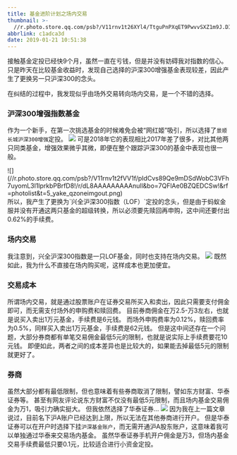 ```yaml
---
title: 基金进阶计划之场内交易
thumbnail: >-
  //r.photo.store.qq.com/psb?/V11rnv1t26XYl4/TtguPnPXqET9PwvvSXZ1m9J.DIvjbqtbzkJbCTPmB3I!/r/dL4AAAAAAAAAnull&bo=sAT0AbAE9AERCT4!&rf=photolist&t=5_yake_qzoneimgout.png
abbrlink: c1adca3d
date: 2019-01-21 10:51:38
---
```

接触基金定投已经快9个月，虽然一直在亏钱，但是并没有妨碍我对指数的信心。只是昨天在比较基金收益时，发现自己选择的沪深300增强基金表现较差，因此产生了更换另一只沪深300的念头。

在纠结的过程中，我发现似乎由场外交易转向场内交易，是一个不错的选择。

<!--more-->

### 沪深300增强指数基金

作为一个新手，在第一次挑选基金的时候难免会被“网红姬”吸引，所以选择了`景顺长城沪深300增强`定投。
![](//r.photo.store.qq.com/psb?/V11rnv1t2fVV1f/Ls8XGhIgowpFCPmt2EUnRouebblxkX.zq33yebVkoXg!/r/dFQBAAAAAAAAnull&bo=OATRAjgE0QIRCT4!&rf=photolist&t=5_yake_qzoneimgout.png)
可是2018年它的表现相比2017年差了很多，对比其他两只同类基金，增强效果微乎其微，即便在整个跟踪沪深300的基金中表现也很一般。
<div class="has-text-centered">![](//r.photo.store.qq.com/psb?/V11rnv1t2fVV1f/pIdCvs89Qe9mDSdWobC3VFh7uyomL3l1lprkbPBrfD8!/r/dL8AAAAAAAAAnull&bo=7QFlAe0BZQEDCSw!&rf=photolist&t=5_yake_qzoneimgout.png)</div>
所以，我产生了更换为`兴全沪深300指数（LOF）`定投的念头，但是由于蚂蚁金服并没有开通这两只基金的超级转换，所以必须要先赎回再申购，这中间还要付出0.62%的手续费。

### 场内交易
我注意到，兴全沪深300指数是一只LOF基金，同时也支持在场内交易。
![](//r.photo.store.qq.com/psb?/V11rnv1t2fVV1f/RNapWve3cNMflrGj0T9VKXPGhODP8LE1DSqy72f69mg!/r/dFMBAAAAAAAAnull&bo=OAT9BDgE*QQRCT4!&rf=photolist&t=5_yake_qzoneimgout.png)
既然如此，我为什么不直接在场内购买呢，这样成本也更加便宜。

### 交易成本
所谓场内交易，就是通过股票账户在证券交易所买入和卖出，因此只需要支付佣金即可，而无需支付场外的申购费和赎回费。
目前券商佣金在万2.5-万3左右，也就是说买入卖出1万元基金，手续费是6元钱。
而场外申购费率为0.12%，赎回费率为0.5%，同样买入卖出1万元基金，手续费是62元钱。
但是这中间还存在一个问题，大部分券商都有单笔交易佣金最低5元的限制，也就是说实际上手续费要花10元钱。
即便如此，两者之间的成本差异也是比较大的，如果能去掉最低5元的限制就更好了。

### 券商
虽然大部分都有最低限制，但也意味着有些券商取消了限制，譬如东方财富、华泰证券等。
甚至有网友评论说东方财富不仅没有最低5元限制，而且场内基金交易佣金为万1，吸引力确实挺大。
但我依然选择了华泰证券...
![](//r.photo.store.qq.com/psb?/V11rnv1t2fVV1f/iWCjslpyUg5pWdF6lfTFD.twojX2AYDjTRHzbjBAXMw!/r/dDYBAAAAAAAAnull&bo=OAQBBTgEAQURCT4!&rf=photolist&t=5_yake_qzoneimgout.png)
因为我在上一篇文章说过，目前名下沪A账户已经达到上限，所以无法在其他券商进行开户。
但是华泰证券可以在开户时选择下挂`沪深基金账户`，而无需开通沪A股东账户，这意味着我可以单独通过华泰来交易场内基金。
虽然华泰证券手机开户佣金是万3，但场内基金交易手续费最低只要0.1元，比较适合进行小资金定投。
